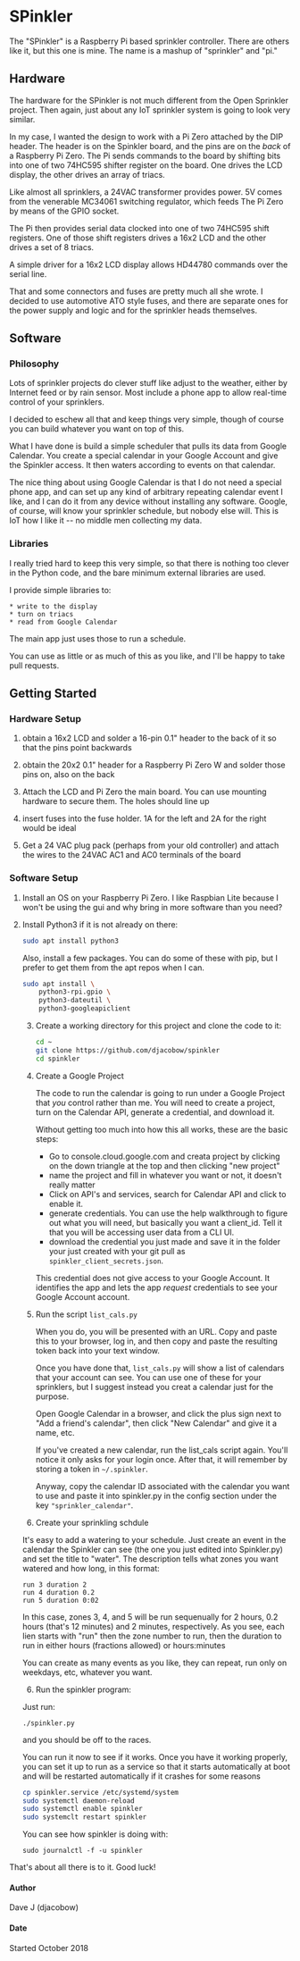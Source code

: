 
# SPinkler 

The "SPinkler" is a Raspberry Pi based sprinkler controller. There are others
like it, but this one is mine. The name is a mashup of "sprinkler" and "pi."

## Hardware

The hardware for the SPinkler is not much different from the Open
Sprinkler project. Then again, just about any IoT sprinkler system is 
going to look very similar.

In my case, I wanted the design to work with a Pi Zero attached by the
DIP header. The header is on the Spinkler board, and the pins are on the
*back* of a Raspberry Pi Zero. The Pi sends commands to the board by
shifting bits into one of two 74HC595 shifter register on the board. One
drives the LCD display, the other drives an array of triacs.

Like almost all sprinklers, a 24VAC transformer provides power.
5V comes from the venerable MC34061 switching regulator, which feeds 
The Pi Zero by means of the GPIO socket.

The Pi then provides serial data clocked into one of two 74HC595 shift
registers. One of those shift registers drives a 16x2 LCD and the other
drives a set of 8 triacs.

A simple driver for a 16x2 LCD display allows HD44780 commands over
the serial line.

That and some connectors and fuses are pretty much all she wrote. 
I decided to use automotive ATO style fuses, and there are separate 
ones for the power supply and logic and for the sprinkler heads 
themselves.

## Software

### Philosophy

Lots of sprinkler projects do clever stuff like adjust to the weather,
either by Internet feed or by rain sensor. Most include a phone app
to allow real-time control of your sprinklers.

I decided to eschew all that and keep things very simple, though of 
course you can build whatever you want on top of this.

What I have done is build a simple scheduler that pulls its data
from Google Calendar. You create a special calendar in your Google 
Account and give the Spinkler access. It then waters according to
events on that calendar.

The nice thing about using Google Calendar is that I do not need a 
special phone app, and can set up any kind of arbitrary repeating 
calendar event I like, and I can do it from any device without installing
any software. Google, of course, will know your sprinkler schedule,
but nobody else will. This is IoT how I like it -- no middle men 
collecting my data.

### Libraries

I really tried hard to keep this very simple, so that there is nothing
too clever in the Python code, and the bare minimum external libraries
are used.

I provide simple libraries to:

    * write to the display
    * turn on triacs
    * read from Google Calendar

The main app just uses those to run a schedule.

You can use as little or as much of this as you like, and I'll be 
happy to take pull requests.



## Getting Started

### Hardware Setup

1. obtain a 16x2 LCD and solder a 16-pin 0.1" header to the 
   back of it so that the pins point backwards

2. obtain the 20x2 0.1" header for a Raspberry Pi Zero W
   and solder those pins on, also on the back

3. Attach the LCD and Pi Zero the main board. You can use
   mounting hardware to secure them. The holes should line up

4. insert fuses into the fuse holder. 1A for the left and 2A 
   for the right would be ideal

5. Get a 24 VAC plug pack (perhaps from your old controller) and
   attach the wires to the 24VAC AC1 and AC0 terminals of the board

### Software Setup

1. Install an OS on your Raspberry Pi Zero. I like Raspbian Lite because
   I won't be using the gui and why bring in more software than you need?

2. Install Python3 if it is not already on there:

   ```sh
   sudo apt install python3
   ```

   Also, install a few packages. You can do some of these with pip,
   but I prefer to get them from the apt repos when I can.

   ```sh
   sudo apt install \
       python3-rpi.gpio \
       python3-dateutil \
       python3-googleapiclient
   ```

    3. Create a working directory for this project and clone the code to it:

       ```sh
       cd ~
       git clone https://github.com/djacobow/spinkler
       cd spinkler
       ```

    3. Create a Google Project

       The code to run the calendar is going to run under a Google Project
       that *you* control rather than me. You will need to create a project,
       turn on the Calendar API, generate a credential, and download it.

       Without getting too much into how this all works, these are the
       basic steps:

       * Go to console.cloud.google.com and creata project by clicking on the 
         down triangle at the top and then clicking "new project"
       * name the project and fill in whatever you want or not, it doesn't 
         really matter
       * Click on API's and services, search for Calendar API and click to 
         enable it. 
       * generate credentials. You can use the help walkthrough to figure out 
         what you will need, but basically you want a client_id. Tell it that 
         you will be accessing user data from a CLI UI.
       * download the credential you just made and save it in the folder your
         just created with your git pull as `spinkler_client_secrets.json`.

       This credential does not give access to your Google Account. It 
       identifies the app and lets the app *request* credentials to see your 
       Google Account account.

    4. Run the script `list_cals.py`

       When you do, you will be presented with an URL. Copy and paste this to your
       browser, log in, and then copy and paste the resulting token back into
       your text window.

       Once you have done that, `list_cals.py` will show a list of calendars that
       your account can see. You can use one of these for your sprinklers, but 
       I suggest instead you creat a calendar just for the purpose.

       Open Google Calendar in a browser, and click the plus sign next to "Add
       a friend's calendar", then click "New Calendar" and give it a name, etc.

       If you've created a new calendar, run the list_cals script again. You'll
       notice it only asks for your login once. After that, it will remember by
       storing a token in `~/.spinkler`.

       Anyway, copy the calendar ID associated with the calendar you want to use
       and paste it into spinkler.py in the config section under the key
       `"sprinkler_calendar"`.

    5. Create your sprinkling schdule

    It's easy to add a watering to your schedule. Just create an event
    in the calendar the Spinkler can see (the one you just edited into
    Spinkler.py) and set the title to "water". The description tells 
    what zones you want watered and how long, in this format:


    ```
    run 3 duration 2
    run 4 duration 0.2
    run 5 duration 0:02
    ```

    In this case, zones 3, 4, and 5 will be run sequenually for 2 hours,
    0.2 hours (that's 12 minutes) and 2 minutes, respectively. As you see,
    each lien starts with "run" then the zone number to run, then the 
    duration to run in either hours (fractions allowed) or hours:minutes

    You can create as many events as you like, they can repeat, run only on 
    weekdays, etc, whatever you want.

    6. Run the spinkler program:

    Just run:

    ```
    ./spinkler.py
    ```

    and you should be off to the races.

    You can run it now to see if it works. Once you have it working 
    properly, you can set it up to run as a service so that it starts
    automatically at boot and will be restarted automatically if it crashes for
    some reasons

    ```sh
    cp spinkler.service /etc/systemd/system
    sudo systemctl daemon-reload
    sudo systemctl enable spinkler
    sudo systemclt restart spinkler
    ```

    You can see how spinkler is doing with:

    ```
    sudo journalctl -f -u spinkler
    ```



That's about all there is to it. Good luck!

#### Author

Dave J (djacobow)

#### Date

Started October 2018


